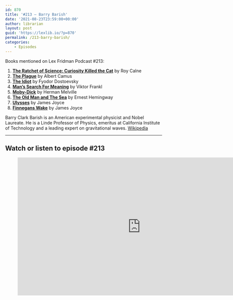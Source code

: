 ```yaml
---
id: 870
title: '#213 – Barry Barish'
date: '2021-08-23T23:59:00+00:00'
author: librarian
layout: post
guid: 'https://lexlib.io/?p=870'
permalink: /213-barry-barish/
categories:
    - Episodes
---
```


Books mentioned on Lex Fridman Podcast #213:

1. **[The Ratchet of Science: Curiosity Killed the Cat](https://amzn.to/3GvxqRo)** by Roy Calne
2. **[The Plague](https://amzn.to/3iBOmOf)** by Albert Camus
3. **[The Idiot](https://amzn.to/3INnMfE)** by Fyodor Dostoevsky
4. **[Man’s Search For Meaning](https://amzn.to/3IHYYpg)** by Viktor Frankl
5. **[Moby-Dick](https://amzn.to/3Wbd8Cu)** by Herman Melville
6. **[The Old Man and The Sea](https://amzn.to/3GBKyVh)** by Ernest Hemingway
7. **[Ulysses](https://amzn.to/3W74HIj)** by James Joyce
8. **[Finnegans Wake](https://amzn.to/3IJhyxj)** by James Joyce

Barry Clark Barish is an American experimental physicist and Nobel Laureate. He is a Linde Professor of Physics, emeritus at California Institute of Technology and a leading expert on gravitational waves. [Wikipedia](https://en.wikipedia.org/wiki/Barry_Barish)

- - - - - -

## Watch or listen to episode #213

<figure class="wp-block-embed is-type-video is-provider-youtube wp-block-embed-youtube wp-embed-aspect-16-9 wp-has-aspect-ratio"><div class="wp-block-embed__wrapper"><iframe allow="accelerometer; autoplay; clipboard-write; encrypted-media; gyroscope; picture-in-picture; web-share" allowfullscreen="" frameborder="0" height="443" loading="lazy" src="https://www.youtube.com/embed/J48bm21q8_A?feature=oembed" title="Barry Barish: Gravitational Waves and the Most Precise Device Ever Built | Lex Fridman Podcast #213" width="788"></iframe></div></figure>